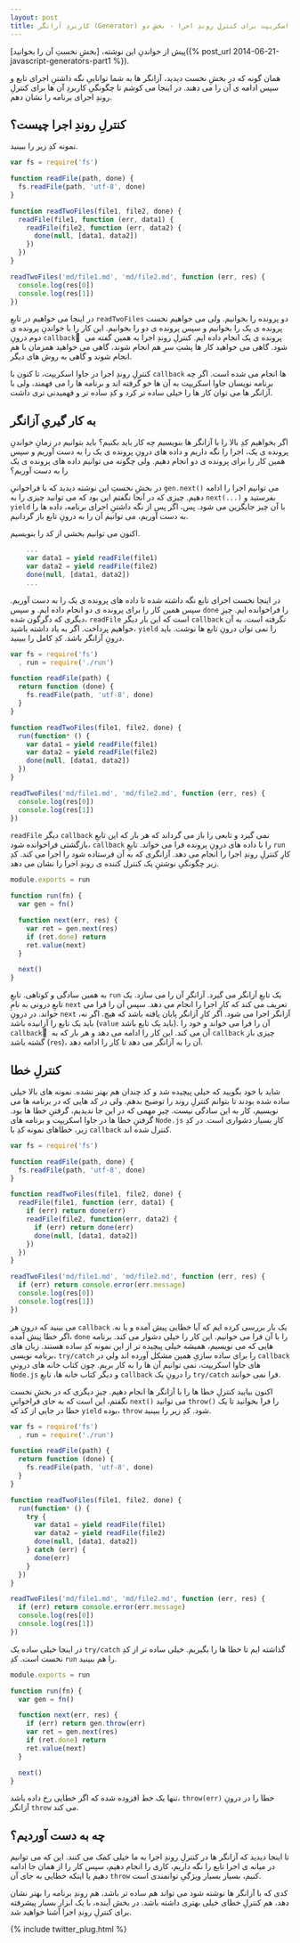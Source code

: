 ```yaml
---
layout: post
title: کاربردِ آزانگر (Generator) در جاوا اسکریپت برای کنترلِ روندِ اجرا - بخشِ دو
---
```


پیش از خواندنِ این نوشته، [بخشِ نخستِ آن را بخوانید]({% post_url 2014-06-21-javascript-generators-part1 %}).

همان گونه که در بخشِ نخست دیدید، آزانگر ها به شما تواناییِ نگه داشتنِ اجرای تابع و سپس ادامه ی آن را می دهند. در اینجا می کوشم تا چگونگیِ کاربردِ آن ها برای کنترلِ روندِ اجرای برنامه را نشان دهم.

## کنترلِ روندِ اجرا چیست؟

نمونه کدِ زیر را ببینید.

```js
var fs = require('fs')

function readFile(path, done) {
  fs.readFile(path, 'utf-8', done)
}

function readTwoFiles(file1, file2, done) {
  readFile(file1, function (err, data1) {
    readFile(file2, function (err, data2) {
      done(null, [data1, data2])
    })
  })
}

readTwoFiles('md/file1.md', 'md/file2.md', function (err, res) {
  console.log(res[0])
  console.log(res[1])
})
```

در اینجا می خواهیم در تابعِ `readTwoFiles` دو پرونده را بخوانیم. ولی می خواهیم نخست پرونده ی یک را بخوانیم و سپس پرونده ی دو را بخوانیم. این کار را با خواندنِ پرونده ی دوم درونِ `callback` ِ پرونده ی یک انجام داده ایم. کنترلِ روندِ اجرا به همین گفته می شود. گاهی می خواهید کار ها پشتِ سرِ هم انجام شوند، گاهی می خواهید همزمان با هم انجام شوند و گاهی به روش های دیگر.

کنترلِ روندِ اجرا در جاوا اسکریپت، تا کنون با `callback` ها انجام می شده است. اگر چه برنامه نویسان جاوا اسکریپت به آن ها خو گرفته اند و برنامه ها را می فهمند، ولی با آزانگر ها می توان کار ها را خیلی ساده تر کرد و کدِ ساده تر و فهمیدنی تری داشت.

## به کار گیریِ آزانگر

اگر بخواهیم کدِ بالا را با آزانگر ها بنویسیم چه کار باید بکنیم؟ باید بتوانیم در زمانِ خواندنِ پرونده ی یک، اجرا را نگه داریم و داده های درونِ پرونده ی یک را به دست آوریم و سپس همین کار را برای پرونده ی دو انجام دهیم. ولی چگونه می توانیم داده های پرونده ی یک را به دست آوریم؟

در بخشِ نخستِ این نوشته دیدید که با فراخوانیِ `gen.next()` می توانیم اجرا را ادامه دهیم. چیزی که در آنجا نگفتم این بود که می توانید چیزی را به `next(...)` بفرستید و `yield` با آن چیز جایگزین می شود. پس، اگر پس از نگه داشتنِ اجرای برنامه، داده ها را به دست آوریم، می توانیم آن را به درونِ تابع باز گردانیم.

اکنون می توانیم بخشی از کد را بنویسیم.

```js
    ...
    var data1 = yield readFile(file1)
    var data2 = yield readFile(file2)
    done(null, [data1, data2])
    ...
```

در اینجا نخست اجرای تابع نگه داشته شده تا داده های پرونده ی یک را به دست آوریم. سپس همین کار را برای پرونده ی دو انجام داده ایم. و سپس `done` را فراخوانده ایم. چیزِ دیگری که دگرگون شده، `readFile` است که این بار دیگر `callback` نگرفته است. به آن خواهیم پرداخت. اگر به یاد داشته باشید، `yield` را نمی توان درونِ تابع ها نوشت. باید درونِ آزانگر باشد. کدِ کامل را ببینید.

```js
var fs = require('fs')
  , run = require('./run')

function readFile(path) {
  return function (done) {
    fs.readFile(path, 'utf-8', done)
  }
}

function readTwoFiles(file1, file2, done) {
  run(function* () {
    var data1 = yield readFile(file1)
    var data2 = yield readFile(file2)
    done(null, [data1, data2])
  })
}

readTwoFiles('md/file1.md', 'md/file2.md', function (err, res) {
  console.log(res[0])
  console.log(res[1])
})
```

`readFile` دیگر `callback` نمی گیرد و تابعی را باز می گرداند که هر بار که این تابعِ بازگشتی فراخوانده شود، `callback` را با داده های درونِ پرونده فرا می خواند. تابعِ `run` کارِ کنترلِ روندِ اجرا را انجام می دهد. آزانگری که به آن فرستاده شود را اجرا می کند. کدِ زیر چگونگیِ نوشتنِ یک کنترل کننده ی روندِ اجرا را نشان می دهد.

```js
module.exports = run

function run(fn) {
  var gen = fn()

  function next(err, res) {
    var ret = gen.next(res)
    if (ret.done) return
    ret.value(next)
  }

  next()
}
```

به همین سادگی و کوتاهی. تابعِ `run` یک تابعِ آزانگر می گیرد. آزانگرِ آن را می سازد. یک تابعِ درونی به نامِ `next` تعریف می کند که کارِ اجرا را انجام می دهد. سپس آن را فرا می خواند. در درونِ `next` آزانگر اجرا می شود. اگر کارِ آزانگر پایان یافته باشد که هیچ. اگر نه، باید یک تابع را آزانیده باشد (`value` باید یک تابع باشد). آن را فرا می خواند و خود را `callback` ِ آن می کند. این کار را ادامه می دهد و هر بار که به `callback` چیزی باز گشته باشد (`res`)، آن را به آزانگر می دهد تا کار را ادامه دهد.

## کنترلِ خطا

شاید با خود بگویید که خیلی پیچیده شد و کد چندان هم بهتر نشده. نمونه های بالا خیلی ساده شده بودند تا بتوانم کنترلِ روند را توضیح بدهم. ولی در کد هایی که در برنامه ها می نویسیم، کار به این سادگی نیست. چیزِ مهمی که در این جا ندیدیم، گرفتنِ خطا ها بود. گرفتنِ خطا ها در جاوا اسکریپت و برنامه های `Node.js` کارِ بسیار دشواری است. در کدِ زیر، خطاهای نمونه کدِ با `callback` کنترل شده اند.

```js
var fs = require('fs')

function readFile(path, done) {
  fs.readFile(path, 'utf-8', done)
}

function readTwoFiles(file1, file2, done) {
  readFile(file1, function (err, data1) {
    if (err) return done(err)
    readFile(file2, function(err, data2) {
      if (err) return done(err)
      done(null, [data1, data2])
    })
  })
}

readTwoFiles('md/file1.md', 'md/file2.md', function (err, res) {
  if (err) return console.error(err.message)
  console.log(res[0])
  console.log(res[1])
})
```

می بینید که درونِ هر `callback` یک بار بررسی کرده ایم که آیا خطایی پیش آمده و یا نه. اگر خطا پیش آمده، `done` را با آن فرا می خوانیم. این کار را خیلی دشوار می کند. برنامه هایی که می نویسیم، همیشه خیلی پیچیده تر از این نمونه کدِ ساده هستند. زبان های برنامه نویسی، `try/catch` را برای ساده سازیِ همین مشکل آورده اند ولی در `callback` های جاوا اسکریپت، نمی توانیم آن ها را به کار بریم. چون کتاب خانه های درونیِ `Node.js` و دیگر کتاب خانه ها، تابعِ `callback` را درونِ یک `try/catch` فرا نمی خوانند.

اکنون بیایید کنترلِ خطا ها را با آزانگر ها انجام دهیم. چیزِ دیگری که در بخشِ نخست نگفتم، این است که به جای فراخوانیِ `next()` می توانید `throw()` را فرا بخوانید تا یک خطا در جایی از کد که `yield` بوده، `throw` شود. کدِ زیر را ببینید.

```js
var fs = require('fs')
  , run = require('./run')

function readFile(path) {
  return function (done) {
    fs.readFile(path, 'utf-8', done)
  }
}

function readTwoFiles(file1, file2, done) {
  run(function* () {
    try {
      var data1 = yield readFile(file1)
      var data2 = yield readFile(file2)
      done(null, [data1, data2])
    } catch (err) {
      done(err)
    }
  })
}

readTwoFiles('md/file1.md', 'md/file2.md', function (err, res) {
  if (err) return console.error(err.message)
  console.log(res[0])
  console.log(res[1])
})
```

در اینجا خیلی ساده یک `try/catch` گذاشته ایم تا خطا ها را بگیریم. خیلی ساده تر از کدِ نخست است. کدِ `run` را هم ببینید.

```js
module.exports = run

function run(fn) {
  var gen = fn()

  function next(err, res) {
    if (err) return gen.throw(err)
    var ret = gen.next(res)
    if (ret.done) return
    ret.value(next)
  }

  next()
}
```

تنها یک خط افزوده شده که اگر خطایی رخ داده باشد، `throw(err)` خطا را در درونِ آزانگر `throw` می کند.

## چه به دست آوردیم؟

تا اینجا دیدید که آزانگر ها در کنترلِ روندِ اجرا به ما خیلی کمک می کنند. این که می توانیم در میانه ی اجرا تابع را نگه داریم، کاری را انجام دهیم، سپس کار را از همان جا ادامه دهیم یا اینکه خطایی به جای آن `throw` کنیم، بسیار بسیار ویژگیِ توانمندی است.

کدی که با آزانگر ها نوشته شود می تواند هم ساده تر باشد، هم روندِ برنامه را بهتر نشان دهد، هم کنترلِ خطای خیلی بهتری داشته باشد. در بخش آینده، با یک ابزار بسیار پیشرفته برای کنترلِ روندِ اجرا آشنا خواهید شد.

{% include twitter_plug.html %}
